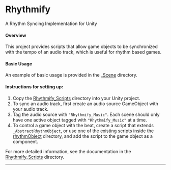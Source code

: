# Rhythmify
A Rhythm Syncing Implementation for Unity

#### Overview
This project provides scripts that allow game objects to be synchronized with the tempo of an audio track, which is useful for rhythm based games.

#### Basic Usage
An example of basic usage is provided in the [_Scene](./Assets/_Scene) directory.

#### Instructions for setting up:
1. Copy the [Rhythmify_Scripts](./Assets/Rhythmify_Scripts) directory into your Unity project.
2. To sync an audio track, first create an audio source GameObject with your audio track.
3. Tag the audio source with `"Rhythmify_Music"`. Each scene should only have one active object tagged with `"Rhythmify_Music"` at a time.
4. To control a game object with the beat, create a script that extends `_AbstractRhythmObject`, or use one of the existing scripts inside the [rhythmObject](./Assets/Rhythmify_Scripts/rhythmObject) directory, and add the script to the game object as a component.

For more detailed information, see the documentation in the [Rhythmify_Scripts](./Assets/Rhythmify_Scripts) directory.
___
